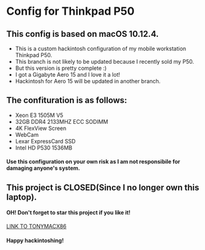 # Config for Thinkpad P50
## This config is based on macOS 10.12.4.

* This is a custom hackintosh configuration of my mobile workstation Thinkpad P50.
* This branch is not likely to be updated because I recently sold my P50.
* But this version is pretty complete :) 
* I got a Gigabyte Aero 15 and I love it a lot!
* Hackintosh for Aero 15 will be updated in another branch.

## The confituration is as follows:
* Xeon E3 1505M V5
* 32GB DDR4 2133MHZ ECC SODIMM
* 4K FlexView Screen
* WebCam
* Lexar ExpressCard SSD
* Intel HD P530 1536MB
  
#### Use this configuration on your own risk as I am not responsibile for damaging anyone's system.

## This project is CLOSED(Since I no longer own this laptop).
#### OH! Don't forget to star this project if you like it!
[LINK TO TONYMACX86](https://www.tonymacx86.com/threads/thinkpad-p50-hackintosh-sierra-configurations.250832/)

#### Happy hackintoshing!
